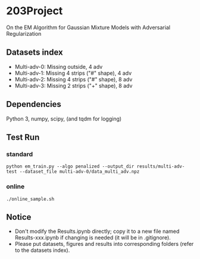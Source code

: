 # 203Project
On the EM Algorithm for Gaussian Mixture Models with Adversarial Regularization

## Datasets index
- Multi-adv-0: Missing outside, 4 adv
- Multi-adv-1: Missing 4 strips ("#" shape), 4 adv
- Multi-adv-2: Missing 4 strips ("#" shape), 8 adv
- Multi-adv-3: Missing 2 strips ("+" shape), 8 adv

## Dependencies
Python 3, numpy, scipy, (and tqdm for logging)

## Test Run
### standard
```
python em_train.py --algo penalized --output_dir results/multi-adv-test --dataset_file multi-adv-0/data_multi_adv.npz
```
### online
```
./online_sample.sh
```

## Notice
- Don't modify the Results.ipynb directly; copy it to a new file named Results-xxx.ipynb if changing is needed (it will be in .gitignore).
- Please put datasets, figures and results into corresponding folders (refer to the datasets index).

